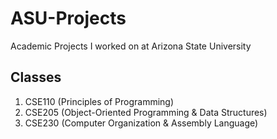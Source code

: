 # ASU-Projects
Academic Projects I worked on at Arizona State University

## Classes
1. CSE110 (Principles of Programming)
2. CSE205 (Object-Oriented Programming & Data Structures)
3. CSE230 (Computer Organization & Assembly Language)
